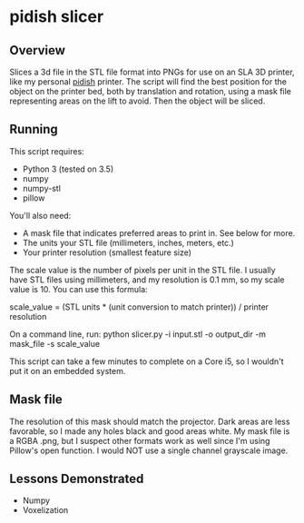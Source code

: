 # pidish slicer
## Overview
Slices a 3d file in the STL file format into PNGs for use on an SLA 3D printer,
like my personal [pidish](http://pidish3dprinter.blogspot.com/) printer.
The script will find the best position for the object on the printer bed,
both by translation and rotation, using a mask file representing areas on the
lift to avoid. Then the object will be sliced.

## Running
This script requires:
* Python 3 (tested on 3.5)
* numpy
* numpy-stl
* pillow

You'll also need:
* A mask file that indicates preferred areas to print in. See below for more.
* The units your STL file (millimeters, inches, meters, etc.)
* Your printer resolution (smallest feature size)

The scale value is the number of pixels per unit in the STL file. I usually
have STL files using millimeters, and my resolution is 0.1 mm,
so my scale value is 10. You can use this formula:

scale_value = (STL units * (unit conversion to match printer)) / printer resolution

On a command line, run:
python slicer.py -i input.stl -o output_dir -m mask_file -s scale_value

This script can take a few minutes to complete on a Core i5, so I wouldn't
put it on an embedded system.

## Mask file
The resolution of this mask should match the projector. Dark areas are less
favorable, so I made any holes black and good areas white. My mask file
is a RGBA .png, but I suspect other formats work as well since I'm using
Pillow's open function. I would NOT use a single channel grayscale image.

## Lessons Demonstrated
* Numpy
* Voxelization
